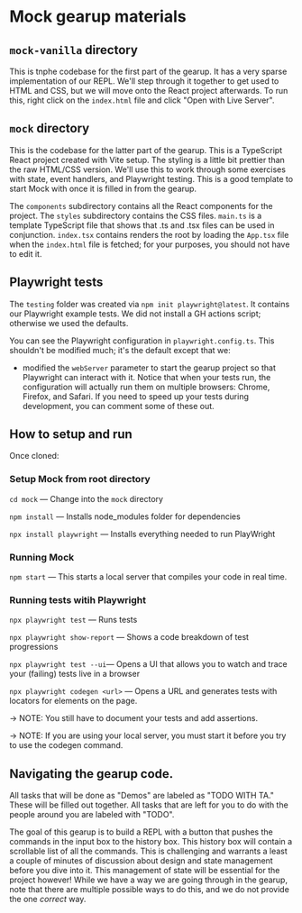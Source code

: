 # Mock gearup materials

## `mock-vanilla` directory

This is tnphe codebase for the first part of the gearup. It has a very sparse implementation of our REPL. We'll step through it together to get used to HTML and CSS, but we will move onto the React project afterwards. To run this, right click on the `index.html` file and click "Open with Live Server".

## `mock` directory

This is the codebase for the latter part of the gearup. This is a TypeScript React project created with Vite setup. The styling is a little bit prettier than the raw HTML/CSS version. We'll use this to work through some exercises with state, event handlers, and Playwright testing. This is a good template to start Mock with once it is filled in from the gearup.

The `components` subdirectory contains all the React components for the project. The `styles` subdirectory contains the CSS files. `main.ts` is a template TypeScript file that shows that .ts and .tsx files can be used in conjunction. `index.tsx` contains renders the root by loading the `App.tsx` file when the `index.html` file is fetched; for your purposes, you should not have to edit it.

## Playwright tests

The `testing` folder was created via `npm init playwright@latest`. It contains our Playwright example tests. We did not install a GH actions script; otherwise we used the defaults.

You can see the Playwright configuration in `playwright.config.ts`. This shouldn't be modified much; it's the default except that we:

- modified the `webServer` parameter to start the gearup project so that Playwright can interact with it. Notice that when your tests run, the configuration will actually run them on multiple browsers: Chrome, Firefox, and Safari. If you need to speed up your tests during development, you can comment some of these out.

## How to setup and run

Once cloned:

### Setup Mock from root directory

`cd mock` — Change into the `mock` directory

`npm install` — Installs node_modules folder for dependencies

`npx install playwright` — Installs everything needed to run PlayWright

### Running Mock

`npm start` — This starts a local server that compiles your code in real time.

### Running tests witih Playwright

`npx playwright test` — Runs tests

`npx playwright show-report` — Shows a code breakdown of test progressions

`npx playwright test --ui`— Opens a UI that allows you to watch and trace your (failing) tests live in a browser

`npx playwright codegen <url>` — Opens a URL and generates tests with locators for elements on the page.

-> NOTE: You still have to document your tests and add assertions.

-> NOTE: If you are using your local server, you must start it before you try to use the codegen command.

## Navigating the gearup code.

All tasks that will be done as "Demos" are labeled as "TODO WITH TA." These will be filled out together. All tasks that are left for you to do with the people around you are labeled with "TODO".

The goal of this gearup is to build a REPL with a button that pushes the commands in the input box to the history box. This history box will contain a scrollable list of all the commands. This is challenging and warrants a least a couple of minutes of discussion about design and state management before you dive into it. This management of state will be essential for the project however! While we have a way we are going through in the gearup, note that there are multiple possible ways to do this, and we do not provide the one _correct_ way.

